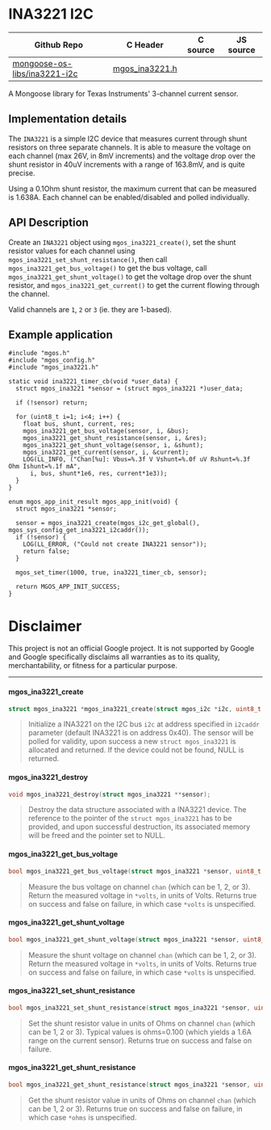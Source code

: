 # INA3221 I2C
| Github Repo | C Header | C source  | JS source |
| ----------- | -------- | --------  | ----------------- |
| [mongoose-os-libs/ina3221-i2c](https://github.com/mongoose-os-libs/ina3221-i2c) | [mgos_ina3221.h](https://github.com/mongoose-os-libs/ina3221-i2c/tree/master/include/mgos_ina3221.h) | &nbsp;  | &nbsp;         |



A Mongoose library for Texas Instruments' 3-channel current sensor.

## Implementation details

The `INA3221` is a simple I2C device that measures current through shunt
resistors on three separate channels. It is able to measure the voltage
on each channel (max 26V, in 8mV increments) and the voltage drop over the
shunt resistor in 40uV increments with a range of 163.8mV, and is quite
precise.

Using a 0.1Ohm shunt resistor, the maximum current that can be measured
is 1.638A. Each channel can be enabled/disabled and polled individually.

## API Description

Create an `INA3221` object using `mgos_ina3221_create()`, set the shunt
resistor values for each channel using `mgos_ina3221_set_shunt_resistance()`,
then call `mgos_ina3221_get_bus_voltage()` to get the bus voltage,
call `mgos_ina3221_get_shunt_voltage()` to get the voltage drop over
the shunt resistor, and `mgos_ina3221_get_current()` to get the current
flowing through the channel.

Valid channels are `1`, `2` or `3` (ie. they are 1-based).

## Example application

```
#include "mgos.h"
#include "mgos_config.h"
#include "mgos_ina3221.h"

static void ina3221_timer_cb(void *user_data) {
  struct mgos_ina3221 *sensor = (struct mgos_ina3221 *)user_data;

  if (!sensor) return;

  for (uint8_t i=1; i<4; i++) {
    float bus, shunt, current, res;
    mgos_ina3221_get_bus_voltage(sensor, i, &bus);
    mgos_ina3221_get_shunt_resistance(sensor, i, &res);
    mgos_ina3221_get_shunt_voltage(sensor, i, &shunt);
    mgos_ina3221_get_current(sensor, i, &current);
    LOG(LL_INFO, ("Chan[%u]: Vbus=%.3f V Vshunt=%.0f uV Rshunt=%.3f Ohm Ishunt=%.1f mA",
      i, bus, shunt*1e6, res, current*1e3));
  }
}

enum mgos_app_init_result mgos_app_init(void) {
  struct mgos_ina3221 *sensor;

  sensor = mgos_ina3221_create(mgos_i2c_get_global(), mgos_sys_config_get_ina3221_i2caddr());
  if (!sensor) {
    LOG(LL_ERROR, ("Could not create INA3221 sensor"));
    return false;
  }

  mgos_set_timer(1000, true, ina3221_timer_cb, sensor);

  return MGOS_APP_INIT_SUCCESS;
}
```

# Disclaimer

This project is not an official Google project. It is not supported by Google
and Google specifically disclaims all warranties as to its quality,
merchantability, or fitness for a particular purpose.


 ----- 
#### mgos_ina3221_create

```c
struct mgos_ina3221 *mgos_ina3221_create(struct mgos_i2c *i2c, uint8_t i2caddr);
```
> 
> Initialize a INA3221 on the I2C bus `i2c` at address specified in `i2caddr`
> parameter (default INA3221 is on address 0x40). The sensor will be polled for
> validity, upon success a new `struct mgos_ina3221` is allocated and
> returned. If the device could not be found, NULL is returned.
>  
#### mgos_ina3221_destroy

```c
void mgos_ina3221_destroy(struct mgos_ina3221 **sensor);
```
> 
> Destroy the data structure associated with a INA3221 device. The reference
> to the pointer of the `struct mgos_ina3221` has to be provided, and upon
> successful destruction, its associated memory will be freed and the pointer
> set to NULL.
>  
#### mgos_ina3221_get_bus_voltage

```c
bool mgos_ina3221_get_bus_voltage(struct mgos_ina3221 *sensor, uint8_t chan, float *volts);
```
>  Measure the bus voltage on channel `chan` (which can be 1, 2, or 3). Return the
> measured voltage in `*volts`, in units of Volts.
> Returns true on success and false on failure, in which case `*volts` is unspecified.
>  
#### mgos_ina3221_get_shunt_voltage

```c
bool mgos_ina3221_get_shunt_voltage(struct mgos_ina3221 *sensor, uint8_t chan, float *volts);
```
>  Measure the shunt voltage on channel `chan` (which can be 1, 2, or 3). Return the
> measured voltage in `*volts`, in units of Volts.
> Returns true on success and false on failure, in which case `*volts` is unspecified.
>  
#### mgos_ina3221_set_shunt_resistance

```c
bool mgos_ina3221_set_shunt_resistance(struct mgos_ina3221 *sensor, uint8_t chan, float ohms);
```
>  Set the shunt resistor value in units of Ohms on channel `chan` (which can be 1, 2 or 3).
> Typical values is ohms=0.100 (which yields a 1.6A range on the current sensor).
> Returns true on success and false on failure.
>  
#### mgos_ina3221_get_shunt_resistance

```c
bool mgos_ina3221_get_shunt_resistance(struct mgos_ina3221 *sensor, uint8_t chan, float *ohms);
```
>  Get the shunt resistor value in units of Ohms on channel `chan` (which can be 1, 2 or 3).
> Returns true on success and false on failure, in which case `*ohms` is unspecified.
>  
